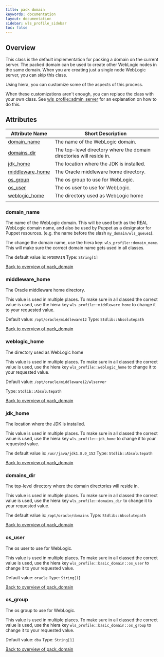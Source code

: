 ```yaml
---
title: pack domain
keywords: documentation
layout: documentation
sidebar: wls_profile_sidebar
toc: false
---
```

## Overview

This class is the default implementation for packing a domain on the current server. The packed domain can be used to create other WebLogic nodes in the same domain. When you are creating just a single node WebLogic server, you can skip this class.

Using hiera, you can customize some of the aspects of this process.

When these customizations aren't enough, you can replace the class with your own class. See [wls_profile::admin_server](./admin_server.html) for an explanation on how to do this.





## Attributes



Attribute Name                                  | Short Description                                                    |
----------------------------------------------- | -------------------------------------------------------------------- |
[domain_name](#pack_domain_domain_name)         | The name of the WebLogic domain.                                     |
[domains_dir](#pack_domain_domains_dir)         | The top-level directory where the domain directories will reside in. |
[jdk_home](#pack_domain_jdk_home)               | The location where the JDK is installed.                             |
[middleware_home](#pack_domain_middleware_home) | The Oracle middleware home directory.                                |
[os_group](#pack_domain_os_group)               | The os group to use for WebLogic.                                    |
[os_user](#pack_domain_os_user)                 | The os user to use for WebLogic.                                     |
[weblogic_home](#pack_domain_weblogic_home)     | The directory used as WebLogic home
                                 |




### domain_name<a name='pack_domain_domain_name'>

The name of the WebLogic domain. This will be used both as the REAL WebLogic domain name, and also be used by Puppet as a designator for Puppet resources. (e.g. the name before the slash `my_domain/wls_queue1`).

The change the domain name, use the hiera key: `wls_profile::domain_name`. This will make sure the correct domain name gets used in all classes.

The default value is: `MYDOMAIN`
Type: `String[1]`


[Back to overview of pack_domain](#attributes)

### middleware_home<a name='pack_domain_middleware_home'>

The Oracle middleware home directory.

This value is used in multiple places. To make sure in all classed the correct value is used, use the hiera key `wls_profile::middleware_home` to change it to your requested value.

Default value: `/opt/oracle/middleware12`
Type: `Stdlib::Absolutepath`


[Back to overview of pack_domain](#attributes)

### weblogic_home<a name='pack_domain_weblogic_home'>

The directory used as WebLogic home

This value is used in multiple places. To make sure in all classed the correct value is used, use the hiera key `wls_profile::weblogic_home` to change it to your requested value.

Default value: `/opt/oracle/middleware12/wlserver`

Type: `Stdlib::Absolutepath`


[Back to overview of pack_domain](#attributes)

### jdk_home<a name='pack_domain_jdk_home'>

The location where the JDK is installed.

This value is used in multiple places. To make sure in all classed the correct value is used, use the hiera key `wls_profile::jdk_home` to change it to your requested value.

The default value is: `/usr/java/jdk1.8.0_152`
Type: `Stdlib::Absolutepath`


[Back to overview of pack_domain](#attributes)

### domains_dir<a name='pack_domain_domains_dir'>

The top-level directory where the domain directories will reside in. 

This value is used in multiple places. To make sure in all classed the correct value is used, use the hiera key `wls_profile::domains_dir` to change it to your requested value.


The default value is:  `/opt/oracle/domains`
Type: `Stdlib::Absolutepath`


[Back to overview of pack_domain](#attributes)

### os_user<a name='pack_domain_os_user'>

The os user to use for WebLogic.

This value is used in multiple places. To make sure in all classed the correct value is used, use the hiera key `wls_profile::basic_domain::os_user` to change it to your requested value.

Default value: `oracle`
Type: `String[1]`


[Back to overview of pack_domain](#attributes)

### os_group<a name='pack_domain_os_group'>

The os group to use for WebLogic.

This value is used in multiple places. To make sure in all classed the correct value is used, use the hiera key `wls_profile::basic_domain::os_group` to change it to your requested value.

Default value: `dba`
Type: `String[1]`


[Back to overview of pack_domain](#attributes)
